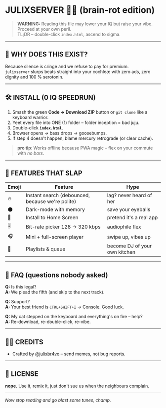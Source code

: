 # JULIXSERVER 🤖🎶 (brain-rot edition)

> **WARNING:** Reading this file may lower your IQ but raise your vibe. Proceed at your own peril.  
> TL;DR – double-click `index.html`, ascend to sigma.

---

## 🚀 WHY DOES THIS EXIST?

Because silence is cringe and we refuse to pay for premium.  
`julixserver` slurps beats straight into your cochleæ with zero ads, zero dignity and 100 % serotonin.

---

## 🛠️ INSTALL (0 IQ SPEEDRUN)

1. Smash the green **Code → Download ZIP** button or `git clone` like a keyboard warrior.  
2. Yeet every file into ONE (1) folder – folder inception = bad juju.  
3. Double-click **`index.html`**.  
4. Browser opens → bass drops → goosebumps.  
5. If step 4 doesn't happen, blame mercury retrograde (or clear cache).

> **pro tip**: Works offline because PWA magic – flex on your commute with *no bars*.

---

## 🎩 FEATURES THAT SLAP

| Emoji | Feature | Hype |
|-------|---------|------|
| 🔥 | Instant search (debounced, because we're polite) | lag? never heard of her |
| 🌑 | Dark-mode with memory | save your eyeballs |
| 📲 | Install to Home Screen | pretend it's a real app |
| 🎚 | Bit-rate picker 128 → 320 kbps | audiophile flex |
| 🎧 | Mini + full-screen player | swipe up, vibes up |
| 📜 | Playlists & queue | become DJ of your own kitchen |

---

## 🤔 FAQ (questions nobody asked)

**Q:** Is this legal?  
**A:** We plead the fifth (and skip to the next track).

**Q:** Support?  
**A:** Your best friend is `CTRL+SHIFT+I` → Console. Good luck.

**Q:** My cat stepped on the keyboard and everything's on fire – help?  
**A:** Re-download, re-double-click, re-vibe.

---

## 🧑‍💻 CREDITS

- Crafted by [@julixbr4vo](https://github.com/julixbr4vo) – send memes, not bug reports.

---

## 📝 LICENSE

**nope.** Use it, remix it, just don't sue us when the neighbours complain.

---

_Now stop reading and go blast some tunes, champ._
